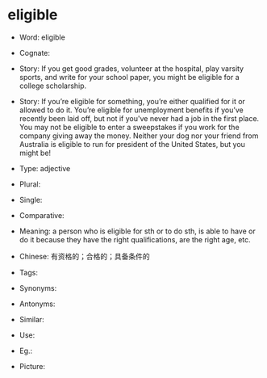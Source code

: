 # eligible

- Word: eligible
- Cognate: 
- Story: If you get good grades, volunteer at the hospital, play varsity sports, and write for your school paper, you might be eligible for a college scholarship.
- Story: If you’re eligible for something, you’re either qualified for it or allowed to do it. You’re eligible for unemployment benefits if you’ve recently been laid off, but not if you've never had a job in the first place. You may not be eligible to enter a sweepstakes if you work for the company giving away the money. Neither your dog nor your friend from Australia is eligible to run for president of the United States, but you might be!

- Type: adjective
- Plural: 
- Single: 
- Comparative: 
- Meaning: a person who is eligible for sth or to do sth, is able to have or do it because they have the right qualifications, are the right age, etc.
- Chinese: 有资格的；合格的；具备条件的
- Tags: 
- Synonyms: 
- Antonyms: 
- Similar: 
- Use: 
- Eg.: 
- Picture: 

